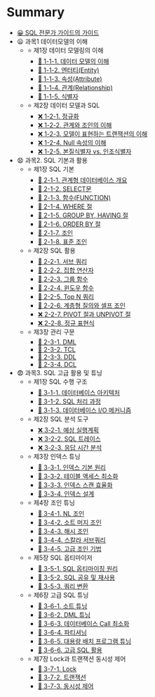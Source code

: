 # Summary

* [😀 SQL 전문가 가이드의 가이드](README.md)
* 😦 과목1 데이터모델의 이해
    * ⭐ 제1장 데이터 모델링의 이해
        * [🌠 1-1-1. 데이터 모델의 이해](chapter/1-1-1-데이터-모델의-이해.md)
        * [🌠 1-1-2. 엔터티(Entity)](chapter/1-1-2-엔터티-Entity-.md)
        * [🌠 1-1-3. 속성(Attribute)](chapter/1-1-3-속성-Attribute-.md)
        * [🌠 1-1-4. 관계(Relationship)](chapter/1-1-4-관계-Relationship-.md)
        * [🌠 1-1-5. 식별자](chapter/1-1-5-식별자.md)
    * ⭐ 제2장 데이터 모델과 SQL
        * [❌ 1-2-1. 정규화](chapter/1-2-1-정규화.md)
        * [❌ 1-2-2. 관계와 조인의 이해](chapter/1-2-2-관계와-조인의-이해.md)
        * [❌ 1-2-3. 모델이 표현하는 트랜잭션의 이해](chapter/1-2-3-모델이-표현하는-트랜잭션의-이해.md)
        * [❌ 1-2-4. Null 속성의 이해](chapter/1-2-4-Null-속성의-이해.md)
        * [❌ 1-2-5. 본질식별자 vs. 인조식별자](chapter/1-2-5-본질식별자-vs-인조식별자.md)
* 😧 과목2. SQL 기본과 활용
    * ⭐ 제1장 SQL 기본
        * [🌠 2-1-1. 관계형 데이터베이스 개요](chapter/2-1-1-관계형-데이터베이스-개요.md)
        * [🌠 2-1-2. SELECT문](chapter/2-1-2-SELECT문.md)
        * [🌠 2-1-3. 함수(FUNCTION)](chapter/2-1-3-함수-FUNCTION-.md)
        * [🌠 2-1-4. WHERE 절](chapter/2-1-4-WHERE-절.md)
        * [🌠 2-1-5. GROUP BY, HAVING 절](chapter/2-1-5-GROUP-BY,-HAVING-절.md)
        * [🌠 2-1-6. ORDER BY 절](chapter/2-1-6-ORDER-BY-절.md)
        * [🌠 2-1-7. 조인](chapter/2-1-7-조인.md)
        * [🌠 2-1-8. 표준 조인](chapter/2-1-8-표준-조인.md)
    * ⭐ 제2장 SQL 활용
        * [🌠 2-2-1. 서브 쿼리](chapter/2-2-1-서브-쿼리.md)
        * [🌠 2-2-2. 집합 연산자](chapter/2-2-2-집합-연산자.md)
        * [🌠 2-2-3. 그룹 함수](chapter/2-2-3-그룹-함수.md)
        * [🌠 2-2-4. 윈도우 함수](chapter/2-2-4-윈도우-함수.md)
        * [🌠 2-2-5. Top N 쿼리](chapter/2-2-5-Top-N-쿼리.md)
        * [🌠 2-2-6. 계층형 질의와 셀프 조인](chapter/2-2-6-계층형-질의와-셀프-조인.md)
        * [❌ 2-2-7. PIVOT 절과 UNPIVOT 절](chapter/2-2-7-PIVOT-절과-UNPIVOT-절.md)
        * [❌ 2-2-8. 정규 표현식](chapter/2-2-8-정규-표현식.md)
    * ⭐ 제3장 관리 구문
        * [🌠 2-3-1. DML](chapter/2-3-1-DML.md)
        * [🌠 2-3-2. TCL](chapter/2-3-2-TCL.md)
        * [🌠 2-3-3. DDL](chapter/2-3-3-DDL.md)
        * [🌠 2-3-4. DCL](chapter/2-3-4-DCL.md)
* 😨 과목3. SQL 고급 활용 및 튜닝
    * ⭐ 제1장 SQL 수행 구조
        * [🌠 3-1-1. 데이터베이스 아키텍처](chapter/3-1-1-데이터베이스-아키텍처.md)
        * [🌠 3-1-2. SQL 처리 과정](chapter/3-1-2-SQL-처리-과정.md)
        * [🌠 3-1-3. 데이터베이스 I/O 메커니즘](chapter/3-1-3-데이터베이스-I-O-메커니즘.md)
    * ⭐ 제2장 SQL 분석 도구
        * [❌ 3-2-1. 예상 실행계획](chapter/3-2-1-예상-실행계획.md)
        * [❌ 3-2-2. SQL 트레이스](chapter/3-2-2-SQL-트레이스.md)
        * [❌ 3-2-3. 응답 시간 분석](chapter/3-2-3-응답-시간-분석.md)
    * ⭐ 제3장 인덱스 튜닝
        * [🌠 3-3-1. 인덱스 기본 원리](chapter/3-3-1-인덱스-기본-원리.md)
        * [🌠 3-3-2. 테이블 액세스 최소화](chapter/3-3-2-테이블-액세스-최소화.md)
        * [🌠 3-3-3. 인덱스 스캔 효율화](chapter/3-3-3-인덱스-스캔-효율화.md)
        * [🌠 3-3-4. 인덱스 설계](chapter/3-3-4-인덱스-설계.md)
    * ⭐ 제4장 조인 튜닝
        * [🌠 3-4-1. NL 조인](chapter/3-4-1-NL-조인.md)
        * [🌠 3-4-2. 소트 머지 조인](chapter/3-4-2-소트-머지-조인.md)
        * [🌠 3-4-3. 해시 조인](chapter/3-4-3-해시-조인.md)
        * [🌠 3-4-4. 스칼라 서브쿼리](chapter/3-4-4-스칼라-서브쿼리.md)
        * [🌠 3-4-5. 고급 조인 기법](chapter/3-4-5-고급-조인-기법.md)
    * ⭐ 제5장 SQL 옵티마이저
        * [🌠 3-5-1. SQL 옵티마이징 원리](chapter/3-5-1-SQL-옵티마이징-원리.md)
        * [🌠 3-5-2. SQL 공유 및 재사용](chapter/3-5-2-SQL-공유-및-재사용.md)
        * [🌠 3-5-3. 쿼리 변환](chapter/3-5-3-쿼리-변환.md)
    * ⭐ 제6장 고급 SQL 튜닝
        * [🌠 3-6-1. 소트 튜닝](chapter/3-6-1-소트-튜닝.md)
        * [🌠 3-6-2. DML 튜닝](chapter/3-6-2-DML-튜닝.md)
        * [🌠 3-6-3. 데이터베이스 Call 최소화](chapter/3-6-3-데이터베이스-Call-최소화.md)
        * [🌠 3-6-4. 파티셔닝](chapter/3-6-4-파티셔닝.md)
        * [🌠 3-6-5. 대용량 배치 프로그램 튜닝](chapter/3-6-5-대용량-배치-프로그램-튜닝.md)
        * [🌠 3-6-6. 고급 SQL 활용](chapter/3-6-6-고급-SQL-활용.md)
    * ⭐ 제7장 Lock과 트랜잭션 동시성 제어
        * [🌠 3-7-1. Lock](chapter/3-7-1-Lock.md)
        * [🌠 3-7-2. 트랜잭션](chapter/3-7-2-트랜잭션.md)
        * [🌠 3-7-3. 동시성 제어](chapter/3-7-3-동시성-제어.md)


